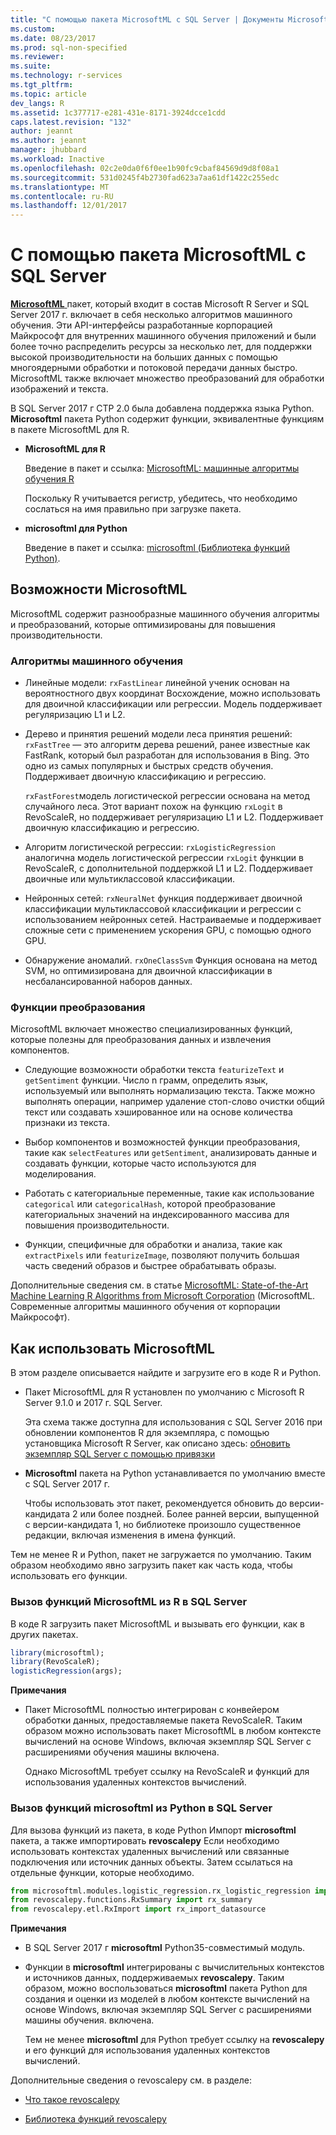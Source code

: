 ```yaml
---
title: "С помощью пакета MicrosoftML с SQL Server | Документы Microsoft"
ms.custom: 
ms.date: 08/23/2017
ms.prod: sql-non-specified
ms.reviewer: 
ms.suite: 
ms.technology: r-services
ms.tgt_pltfrm: 
ms.topic: article
dev_langs: R
ms.assetid: 1c377717-e281-431e-8171-3924dcce1cdd
caps.latest.revision: "132"
author: jeannt
ms.author: jeannt
manager: jhubbard
ms.workload: Inactive
ms.openlocfilehash: 02c2e0da0f6f0ee1b90fc9cbaf84569d9d8f08a1
ms.sourcegitcommit: 531d0245f4b2730fad623a7aa61df1422c255edc
ms.translationtype: MT
ms.contentlocale: ru-RU
ms.lasthandoff: 12/01/2017
---
```

# <a name="using-the-microsoftml-package-with-sql-server"></a>С помощью пакета MicrosoftML с SQL Server

[ **MicrosoftML** ](https://msdn.microsoft.com/microsoft-r/microsoftml-introduction) пакет, который входит в состав Microsoft R Server и SQL Server 2017 г. включает в себя несколько алгоритмов машинного обучения. Эти API-интерфейсы разработанные корпорацией Майкрософт для внутренних машинного обучения приложений и были более точно распределить ресурсы за несколько лет, для поддержки высокой производительности на больших данных с помощью многоядерными обработки и потоковой передачи данных быстро. MicrosoftML также включает множество преобразований для обработки изображений и текста.

В SQL Server 2017 г CTP 2.0 была добавлена поддержка языка Python. **Microsoftml** пакета Python содержит функции, эквивалентные функциям в пакете MicrosoftML для R. 

+ **MicrosoftML для R**

    Введение в пакет и ссылка: [MicrosoftML: машинные алгоритмы обучения R](https://docs.microsoft.com/en-us/r-server/r-reference/microsoftml/microsoftml-package)

    Поскольку R учитывается регистр, убедитесь, что необходимо сослаться на имя правильно при загрузке пакета.

+ **microsoftml для Python**

    Введение в пакет и ссылка: [microsoftml (Библиотека функций Python)](https://docs.microsoft.com/r-server/python-reference/microsoftml/microsoftml-package). 

## <a name="whats-in-microsoftml"></a>Возможности MicrosoftML

MicrosoftML содержит разнообразные машинного обучения алгоритмы и преобразований, которые оптимизированы для повышения производительности.

### <a name="machine-learning-algorithms"></a>Алгоритмы машинного обучения

-  Линейные модели: `rxFastLinear` линейной ученик основан на вероятностного двух координат Восхождение, можно использовать для двоичной классификации или регрессии. Модель поддерживает регуляризацию L1 и L2.

- Дерево и принятия решений модели леса принятия решений: `rxFastTree` — это алгоритм дерева решений, ранее известные как FastRank, который был разработан для использования в Bing. Это одно из самых популярных и быстрых средств обучения. Поддерживает двоичную классификацию и регрессию.

  `rxFastForest`модель логистической регрессии основана на метод случайного леса. Этот вариант похож на функцию `rxLogit` в RevoScaleR, но поддерживает регуляризацию L1 и L2. Поддерживает двоичную классификацию и регрессию.

- Алгоритм логистической регрессии: `rxLogisticRegression` аналогична модель логистической регрессии `rxLogit` функции в RevoScaleR, с дополнительной поддержкой L1 и L2. Поддерживает двоичные или мультиклассовой классификации.

- Нейронных сетей: `rxNeuralNet` функция поддерживает двоичной классификации мультиклассовой классификации и регрессии с использованием нейронных сетей. Настраиваемые и поддерживает сложные сети с применением ускорения GPU, с помощью одного GPU.

- Обнаружение аномалий.  `rxOneClassSvm` Функция основана на метод SVM, но оптимизирована для двоичной классификации в несбалансированной наборов данных.

### <a name="transformation-functions"></a>Функции преобразования

MicrosoftML включает множество специализированных функций, которые полезны для преобразования данных и извлечения компонентов.

- Следующие возможности обработки текста `featurizeText` и `getSentiment` функции. Число n грамм, определить язык, используемый или выполнять нормализацию текста. Также можно выполнять операции, например удаление стоп-слово очистки общий текст или создавать хэшированное или на основе количества признаки из текста.

- Выбор компонентов и возможностей функции преобразования, такие как `selectFeatures` или `getSentiment`, анализировать данные и создавать функции, которые часто используются для моделирования.

- Работать с категориальные переменные, такие как использование `categorical` или `categoricalHash`, которой преобразование категориальных значений на индексированного массива для повышения производительности.

- Функции, специфичные для обработки и анализа, такие как `extractPixels` или `featurizeImage`, позволяют получить большая часть сведений образов и быстрее обрабатывать образы.

Дополнительные сведения см. в статье [MicrosoftML: State-of-the-Art Machine Learning R Algorithms from Microsoft Corporation](https://msdn.microsoft.com/microsoft-r/microsoftml/microsoftml) (MicrosoftML. Современные алгоритмы машинного обучения от корпорации Майкрософт).

## <a name="how-to-use-microsoftml"></a>Как использовать MicrosoftML

В этом разделе описывается найдите и загрузите его в коде R и Python.

+ Пакет MicrosoftML для R установлен по умолчанию с Microsoft R Server 9.1.0 и 2017 г. SQL Server.

    Эта схема также доступна для использования с SQL Server 2016 при обновлении компонентов R для экземпляра, с помощью установщика Microsoft R Server, как описано здесь: [обновить экземпляр SQL Server с помощью привязки](r/use-sqlbindr-exe-to-upgrade-an-instance-of-sql-server.md)

+ **Microsoftml** пакета на Python устанавливается по умолчанию вместе с SQL Server 2017 г. 

   Чтобы использовать этот пакет, рекомендуется обновить до версии-кандидата 2 или более поздней. Более ранней версии, выпущенной с версии-кандидата 1, но библиотеке произошло существенное редакции, включая изменения в имена функций. 

Тем не менее R и Python, пакет не загружается по умолчанию. Таким образом необходимо явно загрузить пакет как часть кода, чтобы использовать его функции.

### <a name="calling-microsoftml-functions-from-r-in-sql-server"></a>Вызов функций MicrosoftML из R в SQL Server

В коде R загрузить пакет MicrosoftML и вызывать его функции, как в других пакетах.

```R
library(microsoftml);
library(RevoScaleR);
logisticRegression(args);
```

**Примечания**

+ Пакет MicrosoftML полностью интегрирован с конвейером обработки данных, предоставляемые пакета RevoScaleR. Таким образом можно использовать пакет MicrosoftML в любом контексте вычислений на основе Windows, включая экземпляр SQL Server с расширениями обучения машины включена.

    Однако MicrosoftML требует ссылку на RevoScaleR и функций для использования удаленных контекстов вычислений.

### <a name="calling-microsoftml-functions-from-python-in-sql-server"></a>Вызов функций microsoftml из Python в SQL Server

Для вызова функций из пакета, в коде Python Импорт **microsoftml** пакета, а также импортировать **revoscalepy** Если необходимо использовать контекстах удаленных вычислений или связанные подключения или источник данных объекты. Затем ссылаться на отдельные функции, которые необходимо.

```Python
from microsoftml.modules.logistic_regression.rx_logistic_regression import rx_logistic_regression
from revoscalepy.functions.RxSummary import rx_summary
from revoscalepy.etl.RxImport import rx_import_datasource
```

**Примечания**

+ В SQL Server 2017 г **microsoftml** Python35-совместимый модуль. 

+ Функции в **microsoftml** интегрированы с вычислительных контекстов и источников данных, поддерживаемых **revoscalepy**. Таким образом, можно воспользоваться **microsoftml** пакета Python для создания и оценки из моделей в любом контексте вычислений на основе Windows, включая экземпляр SQL Server с расширениями машины обучения. включена.

    Тем не менее **microsoftml** для Python требует ссылку на **revoscalepy** и его функций для использования удаленных контекстов вычислений.

Дополнительные сведения о revoscalepy см. в разделе:

+ [Что такое revoscalepy](python/what-is-revoscalepy.md)

+ [Библиотека функций revoscalepy](https://docs.microsoft.com/en-us/r-server/python-reference/revoscalepy/revoscalepy-package) 
